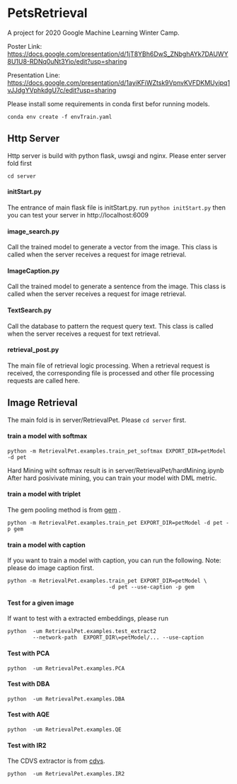 # PetsRetrieval
A project for 2020 Google Machine Learning Winter Camp.

Poster Link: https://docs.google.com/presentation/d/1jT8YBh6DwS_ZNbghAYk7DAUWY8U1U8-RDNq0uNt3Yio/edit?usp=sharing

Presentation Line: https://docs.google.com/presentation/d/1ayiKFiWZtsk9VpnvKVFDKMUyipq1vJJdgYVphkdgU7c/edit?usp=sharing

Please install some requirements in conda first befor running models.

`conda env create -f envTrain.yaml`
## Http Server
Http server is build with python flask, uwsgi and nginx. Please enter server fold first

`cd server` 
#### initStart.py
The entrance of main flask file is initStart.py. run `python initStart.py`
then you can test your server in http://localhost:6009
#### image_search.py
Call the trained model to generate a vector from the image. This class is called when 
the server receives a request for image retrieval.
#### ImageCaption.py
Call the trained model to generate a sentence from the image. This class is called when 
the server receives a request for image retrieval.
#### TextSearch.py
Call the database to pattern the request query text. This class is called when 
the server receives a request for text retrieval.
#### retrieval_post.py
The main file of retrieval logic processing. 
When a retrieval request is received, the corresponding file is processed and other file processing requests are called here.

## Image Retrieval
The main fold is in server/RetrievalPet. Please `cd server` first.
#### train a model with softmax
```
python -m RetrievalPet.examples.train_pet_softmax EXPORT_DIR=petModel -d pet
```
Hard Mining wiht softmax result is in server/RetrievalPet/hardMining.ipynb
After hard posivivate mining, you can train your model with DML metric.
#### train a model with triplet
The gem pooling method is from [gem](https://github.com/filipradenovic/cnnimageretrieval-pytorch)
 .
```
python -m RetrievalPet.examples.train_pet EXPORT_DIR=petModel -d pet -p gem
```
#### train a model with caption
If you want to train a model with caption, you can run the following.
Note: please do image caption first.
```
python -m RetrievalPet.examples.train_pet EXPORT_DIR=petModel \
                                -d pet --use-caption -p gem
```
#### Test for a given image
If want to test with a extracted embeddings, please run
```
python  -um RetrievalPet.examples.test_extract2  
        --network-path  EXPORT_DIR\=petModel/... --use-caption
 ```
#### Test with PCA
  ```
 python  -um RetrievalPet.examples.PCA
  ```
#### Test with DBA
  ```
 python  -um RetrievalPet.examples.DBA
  ```
#### Test with AQE
  ```
 python  -um RetrievalPet.examples.QE
  ```
#### Test with IR2
   The CDVS extractor is from [cdvs](https://github.com/WendyDong/ImageRetrieval_DF_CDVS).
  ```
 python  -um RetrievalPet.examples.IR2
  ```
